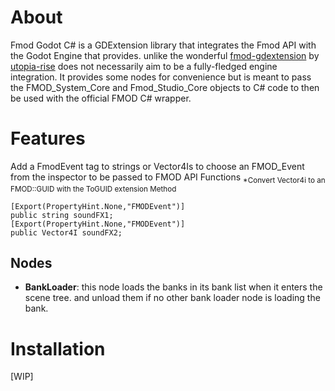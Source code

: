 # About
Fmod Godot C# is a GDExtension library that integrates the Fmod API with the Godot Engine that provides.
unlike the wonderful [fmod-gdextension](https://github.com/utopia-rise/fmod-gdextension) by [utopia-rise](https://github.com/utopia-rise)
does not necessarily aim to be a fully-fledged engine integration. It provides some nodes for convenience but is meant to pass 
the FMOD_System_Core and Fmod_Studio_Core objects to C# code to then be used with the official FMOD C# wrapper.
# Features
Add a FmodEvent tag to strings or Vector4Is to choose an FMOD_Event from the
inspector to be passed to FMOD API Functions <sub>*Convert Vector4i to an FMOD::GUID with the ToGUID extension Method</sub>
```
[Export(PropertyHint.None,"FMODEvent")]
public string soundFX1;
[Export(PropertyHint.None,"FMODEvent")]
public Vector4I soundFX2;
```
## Nodes
 - **BankLoader**:
   this node loads the banks in its bank list when it enters the scene tree. and unload them if no other bank loader node is loading the bank.
   
# Installation
\[WIP\]
